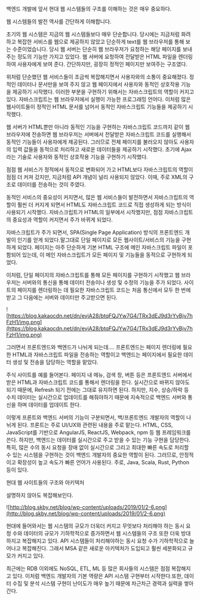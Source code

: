 백엔드 개발에 앞서 현대 웹 시스템들의 구조를 이해하는 것은 매우 중요하다.

웹 시스템들의 발전 역사를 간단하게 이해합니다.

초기의 웹 시스템은 지금의 웹 시스템들보다 매우 단순합니다. 당시에는 지금처럼 화려하고 복잡한 서비스를 웹으로 제공하지 않았고 단순하게 text를 웹 브라우저를 통해 보는 수준이었습니다. 당시 웹 서버는 단순히 웹 브라우저가 요청하는 해당 페이지를 보내 주는 정도의 기능만 가지고 있었다. 웹 서버에 요청하여 전달받은 HTML 파일을 렌더링하여 사용자에게 보여 준다. 간단하지만, 굉장히 정적인 페이지만 보여주는 구조였다.

위처럼 단순했던 웹 서비스들이 조금씩 복잡해지면서 사용자와의 소통이 중요해졌다. 정적인 데이터나 문서만을 보여 주지 않고 웹 페이지에서 사용자와 동적인 상호작용 기능을 제공하기 시작했다. 이러한 부분을 구현하기 위해서는 자바스크립트의 역할이 커지고 있다. 자바스크립트는 웹 브라우저에서 실행이 가능한 프로그래밍 언어다. 이처럼 많은 웹사이트들이 정적인 HTML 문서를 넘어서 동적인 자바스크립트 기능들을 제공하기 시작했다.

웹 서버가 HTML뿐만 아니라 동적인 기능을 구현하는 자바스크립트 코드까지 같이 웹 브라우저에 전송하면 웹 브라우저는 서버에서 전달받은 자바스크립트 코드를 실행해서 동적인 기능들이 사용자에게 제공된다. 그러므로 전체 페이지를 불러오지 않아도 사용자의 입력 값들을 동적으로 처리하고 새로운 데이터들을 제공하기 시작했다. 초기에 Ajax라는 기술로 사용자와 동적인 상호작용 기능을 구현하기 시작했다.

점점 웹 서비스가 정적에서 동적으로 변화되어 가고 HTML보다 자바스크립트의 역할이 점점 더 커져 갔지만, 지금처럼 API 개념이 널리 사용되지 않았다. 이때, 주로 XML의 구조로 데이터를 전송하는 것이 주였다.

동적인 서비스의 중요성이 커지면서, 많은 웹 서비스들이 발전하면서 자바스크립트의 역할이 훨씬 더 커지게 되면서 HTML도 자바스크립트 코드로 직접 생성하게 되는 방식이 사용되기 시작했다. 자바스크립트가 HTML의 일부에서 시작했지만, 점점 자바스크립트의 중요성과 역할이 커지면서 주가 바뀌게 되었다.

자바스크립트가 주가 되면서, SPA(Single Page Application) 방식의 프론트엔드 개발이 인기를 얻게 되었다.말그대로 단일 페이지로 모든 웹사이트/서비스의 기능을 구현하게 되었다. 페이지는 아주 단순하게 기본 HTML 구조에 메인 자바스크립트 파일이 포함되어 있는데, 이 메인 자바스크립트가 모든 페이지 및 기능들을 동적으로 구현하게 되었다.

이처럼, 단일 페이지의 자바스크립트를 통해 모든 페이지를 구현하기 시작했고 웹 브라우저는 서버와의 통신을 통해 데이터 전송이나 생성 및 수정의 기능을 주가 되었다. 사이트의 페이지를 렌더링하는 데 필요한 자바스크립트 코드는 처음 통신에서 모두 한 번에 받고 그 다음에는 서버와 데이터만 주고받으면 된다.

![https://blog.kakaocdn.net/dn/evjA28/btqFQJYw7G4/TRx3dEJ9d3rYvBjv7hFzH1/img.png](https://blog.kakaocdn.net/dn/evjA28/btqFQJYw7G4/TRx3dEJ9d3rYvBjv7hFzH1/img.png)

그러면서 프론트엔드와 백엔드가 나뉘게 되는데.... 프론트엔드는 페이지 렌더링에 필요한 HTML과 자바스크립트 파일을 전송하는 역할이고 백엔드는 페이지에서 필요한 데이터 생성 및 전송을 담당하는 역할을 맡았다.

주식 사이트를 예를 들어본다. 페이지 내 메뉴, 검색 창, 버튼 등은 프론트엔드 서버에서 받은 HTML과 자바스크립트 코드를 통해서 렌더링을 한다. 실시간으로 바뀌지 않아도 되기 때문에, Refresh 되기 전에는 그대로 유지하면 된다. 하지만, 지수, 상승/하락 등 수치 데이터는 실시간으로 업데이트를 해줘야하기 때문에 지속적으로 백엔드 서버와 통신을 하며 데이터를 업데이트 한다.

이렇게 프론트와 백엔드 서버의 기능이 구분되면서, 백/프론트엔드 개발자의 역할이 나뉘게 된다. 프론트는 주로 UI/UX와 관련된 내용을 주로 맡는다. HTML, CSS, JavaScript를 기반으로 AngularJS, ReactJS, Webpack, npm 등 웹 프레임워크를 쓴다. 하지만, 백엔드는 데이터를 실시간으로 주고 받을 수 있는 기능 구현을 담당한다. 특히, 많은 수의 동시 요청을 장애 없이 실시간으로 그리고 최대한 빠른 속도로 처리할 수 있는 시스템을 구현하는 것이 백엔드 개발자의 중요한 역할이 된다. 그러므로, 안정적이고 확장성이 높고 속도가 빠른 언어가 사용된다. 주로, Java, Scala, Rust, Python 등이 있다.

현대 웹 사이트들의 구조와 아키텍처

설명하지 않아도 복잡해보인다.

![http://blog.skby.net/blog/wp-content/uploads/2019/01/2-6.png](http://blog.skby.net/blog/wp-content/uploads/2019/01/2-6.png)

현대에 들어와서는 웹 시스템의 규모가 더욱더 커지고 무엇보다 처리해야 하는 동시 요청 수와 데이터의 규모가 기하학적으로 증가하면서 웹 시스템들의 구조 또한 더욱 방대하지고 복잡해지고 있다. API 시스템들이 처리해야하는 동시 요청 수가 기하학적으로 늘어나고 복잡해진다. 그래서 MSA 같은 새로운 아키텍처가 도입되고 훨씬 세분화되고 규모가 커지고 있다.

최근에는 RDB 이외에도 NoSQL, ETL, ML 등 많은 회사들의 시스템은 점점 복잡해지고 있다. 이처럼 백엔드 개발자의 기본 역량은 API 시스템 구현부터 시작한다.또한, 데이터 수집 및 분석 시스템 구현이 난이도가 매우 높기 때문에 차근차근 경력과 실력을 쌓아간다.
